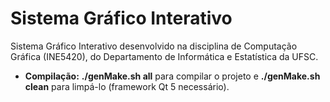# Sistema Gráfico Interativo

Sistema Gráfico Interativo desenvolvido na disciplina de Computação Gráfica (INE5420), do Departamento de Informática e Estatística da UFSC.

- <b>Compilação:</b> <b>./genMake.sh all</b> para compilar o projeto e <b>./genMake.sh clean</b> para limpá-lo (framework Qt 5 necessário).
